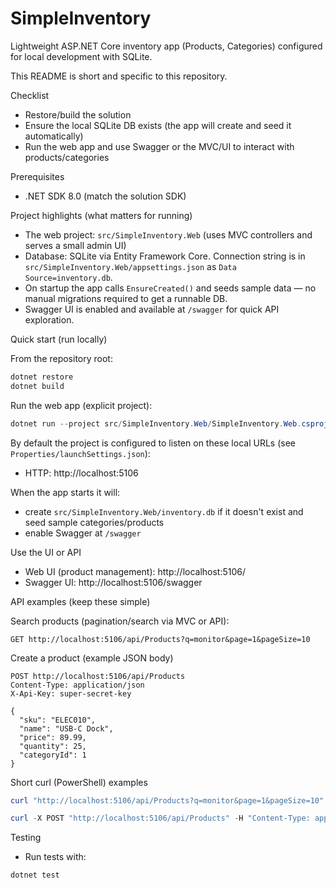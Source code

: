 # SimpleInventory

Lightweight ASP.NET Core inventory app (Products, Categories) configured for local development with SQLite.

This README is short and specific to this repository.

Checklist
- Restore/build the solution
- Ensure the local SQLite DB exists (the app will create and seed it automatically)
- Run the web app and use Swagger or the MVC/UI to interact with products/categories

Prerequisites
- .NET SDK 8.0 (match the solution SDK)

Project highlights (what matters for running)
- The web project: `src/SimpleInventory.Web` (uses MVC controllers and serves a small admin UI)
- Database: SQLite via Entity Framework Core. Connection string is in `src/SimpleInventory.Web/appsettings.json` as `Data Source=inventory.db`.
- On startup the app calls `EnsureCreated()` and seeds sample data — no manual migrations required to get a runnable DB.
- Swagger UI is enabled and available at `/swagger` for quick API exploration.

Quick start (run locally)

From the repository root:

```powershell
dotnet restore
dotnet build
```

Run the web app (explicit project):

```powershell
dotnet run --project src/SimpleInventory.Web/SimpleInventory.Web.csproj
```

By default the project is configured to listen on these local URLs (see `Properties/launchSettings.json`):
- HTTP: http://localhost:5106

When the app starts it will:
- create `src/SimpleInventory.Web/inventory.db` if it doesn't exist and seed sample categories/products
- enable Swagger at `/swagger`

Use the UI or API
- Web UI (product management): http://localhost:5106/
- Swagger UI: http://localhost:5106/swagger

API examples (keep these simple)

Search products (pagination/search via MVC or API):

```http
GET http://localhost:5106/api/Products?q=monitor&page=1&pageSize=10
```

Create a product (example JSON body)

```http
POST http://localhost:5106/api/Products
Content-Type: application/json
X-Api-Key: super-secret-key

{
  "sku": "ELEC010",
  "name": "USB-C Dock",
  "price": 89.99,
  "quantity": 25,
  "categoryId": 1
}
```

Short curl (PowerShell) examples

```powershell
curl "http://localhost:5106/api/Products?q=monitor&page=1&pageSize=10"

curl -X POST "http://localhost:5106/api/Products" -H "Content-Type: application/json"   -H "X-Api-Key: super-secret-key" -d '{"sku":"ELEC010","name":"USB-C Dock","price":89.99,"quantity":25,"categoryId":1}'
```


Testing
- Run tests with:

```powershell
dotnet test
```

